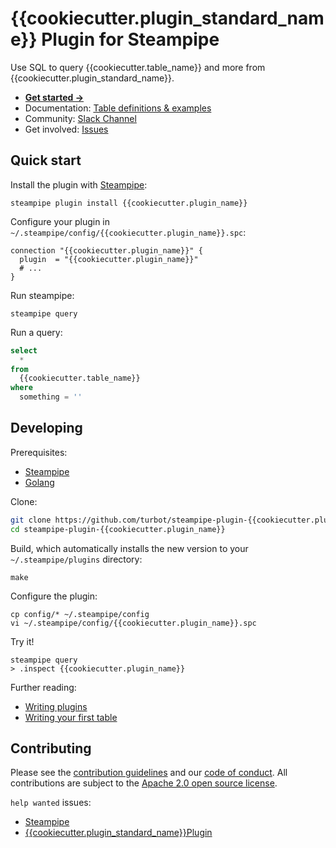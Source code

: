 
# {{cookiecutter.plugin_standard_name}} Plugin for Steampipe

Use SQL to query {{cookiecutter.table_name}} and more from {{cookiecutter.plugin_standard_name}}.

- **[Get started →](https://hub.steampipe.io/plugins/turbot/{{cookiecutter.plugin_name}})**
- Documentation: [Table definitions & examples](https://hub.steampipe.io/plugins/turbot/{{cookiecutter.plugin_name}}/tables)
- Community: [Slack Channel](https://steampipe.io/community/join)
- Get involved: [Issues](https://github.com/turbot/steampipe-plugin-{{cookiecutter.plugin_name}}/issues)

## Quick start

Install the plugin with [Steampipe](https://steampipe.io):

```shell
steampipe plugin install {{cookiecutter.plugin_name}}
```

Configure your plugin in `~/.steampipe/config/{{cookiecutter.plugin_name}}.spc`:

```hcl
connection "{{cookiecutter.plugin_name}}" {
  plugin  = "{{cookiecutter.plugin_name}}"
  # ...
}
```

Run steampipe:

```shell
steampipe query
```

Run a query:

```sql
select
  *
from
  {{cookiecutter.table_name}}
where
  something = ''
```

## Developing

Prerequisites:

- [Steampipe](https://steampipe.io/downloads)
- [Golang](https://golang.org/doc/install)

Clone:

```sh
git clone https://github.com/turbot/steampipe-plugin-{{cookiecutter.plugin_name}}.git
cd steampipe-plugin-{{cookiecutter.plugin_name}}
```

Build, which automatically installs the new version to your `~/.steampipe/plugins` directory:

```
make
```

Configure the plugin:

```
cp config/* ~/.steampipe/config
vi ~/.steampipe/config/{{cookiecutter.plugin_name}}.spc
```

Try it!

```
steampipe query
> .inspect {{cookiecutter.plugin_name}}
```

Further reading:

- [Writing plugins](https://steampipe.io/docs/develop/writing-plugins)
- [Writing your first table](https://steampipe.io/docs/develop/writing-your-first-table)

## Contributing

Please see the [contribution guidelines](https://github.com/turbot/steampipe/blob/main/CONTRIBUTING.md) and our [code of conduct](https://github.com/turbot/steampipe/blob/main/CODE_OF_CONDUCT.md). All contributions are subject to the [Apache 2.0 open source license](https://github.com/turbot/steampipe-plugin-{{cookiecutter.plugin_name}}/blob/main/LICENSE).

`help wanted` issues:

- [Steampipe](https://github.com/turbot/steampipe/labels/help%20wanted)
- [{{cookiecutter.plugin_standard_name}}Plugin](https://github.com/turbot/steampipe-plugin-{{cookiecutter.plugin_name}}/labels/help%20wanted)
